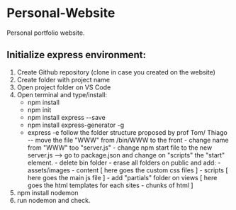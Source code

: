 # Personal-Website
Personal portfolio website. 

## Initialize express environment: 
1. Create Github repository (clone in case you created on the website)
2. Create folder with project name
3. Open project folder on VS Code
4. Open terminal and type/install:
    - npm install
    - npm init
    - npm install express --save
    - npm install express-generator -g
    - express -e
        follow the folder structure proposed by prof Tom/ Thiago
            -- move the file "WWW" from /bin/WWW to the front 
            - change name from "WWW" too "server.js"
            - change npm start file to the new server.js --> go to package.json and change on "scripts" the "start" element.
            - delete bin folder
            - erase all folders on public and add: 
                - assets/images
                - content [ here goes the custom css files ]
                - scripts [ here goes the main js file ]
            - add "partials" folder on views [ here goes the html templates for each sites - chunks of html ]
 5. npm install nodemon
 6. run nodemon and check.
